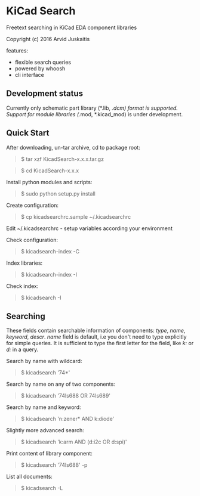 
KiCad Search
========

Freetext searching in KiCad EDA component libraries

Copyright (c) 2016 Arvid Juskaitis

features:

 - flexible search queries
 - powered by whoosh
 - cli interface


Development status
------------------------

Currently only schematic part library (*.lib, *.dcm) format is supported.
Support for module libraries (*.mod, *.kicad_mod) is under development.


Quick Start
--------------

After downloading, un-tar archive, cd to package root:

> $ tar xzf KicadSearch-x.x.x.tar.gz

> $ cd KicadSearch-x.x.x

Install python modules and scripts:

> $ sudo python setup.py install

Create configuration:

> $ cp kicadsearchrc.sample ~/.kicadsearchrc

Edit ~/.kicadsearchrc - setup variables according your environment

Check configuration:

> $ kicadsearch-index -C

Index libraries:

> $ kicadsearch-index -I

Check index:

> $ kicadsearch -I


Searching
------------

These fields contain searchable information of components: *type*, *name*, *keyword*, *descr*. *name* field is default, i.e you don't need to type explicitly for simple queries.
It is sufficient to type the first letter for the field, like *k:* or *d:* in a query.

Search by name with wildcard:

> $ kicadsearch '74*'

Search by name on any of two components:

> $ kicadsearch '74ls688 OR 74ls689'

Search by name and keyword:

> $ kicadsearch 'n:zener* AND k:diode'

Slightly more advanced search:

> $ kicadsearch 'k:arm AND (d:i2c OR d:spi)'

Print content of library component:

> $ kicadsearch '74ls688' -p

List all documents:

> $ kicadsearch -L


